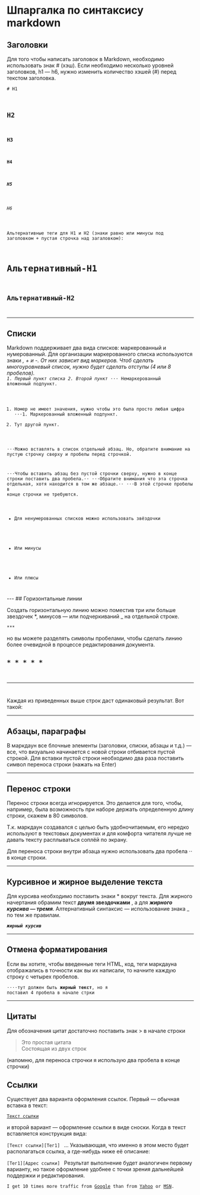 # Шпаргалка по синтаксису markdown

## Заголовки

Для того чтобы написать заголовок в Markdown, необходимо использовать знак # (хэш). Если необходимо несколько уровней заголовков, h1 — h6, нужно изменить количество хэшей (#) перед текстом заголовка.

<code># H1
## H2
### H3
#### H4
##### H5
###### H6  
Альтернативные теги для H1 и H2 (знаки равно или минусы под заголовком + пустая строчка над загаловком):

Альтернативный-H1
======

Альтернативный-H2
------
</code>

---

## Списки  
Markdown поддерживает два вида списков: маркерованный и нумерованный. Для организации маркерованного списка используются знаки *, + и -. От них зависит вид маркеров. Чтоб сделать многоуровневый список, нужно будет сделать отступы (4 или 8 пробелов).  
<code>1. Первый пункт списка
2. Второй пункт
⋅⋅⋅* Немаркерованный вложенный подпункт. 
1. Номер не имеет значения, нужно чтобы это была просто любая цифра
⋅⋅⋅1. Маркерованный вложенный подпункт.
4. Тут другой пункт.

⋅⋅⋅Можно вставлять в список отдельный абзац. Но, обратите внимание на пустую строчку сверху и пробелы перед строчкой.

⋅⋅⋅Чтобы вставить абзац без пустой строчки сверху, нужно в конце строки поставить два пробела.⋅⋅
⋅⋅⋅Обратите внимания что эта строчка отдельная, хотя находится в том же абзаце.⋅⋅
⋅⋅⋅В этой строчке пробелы в конце строчки не требуются.

* Для ненумерованных списков можно использовать звёздочки
- Или минусы
+ Или плюсы
</code>  
---
## Горизонтальные линии

Создать горизонтальную линию можно поместив три или больше звездочек *, минусов — или подчеркиваний _ на отдельной строке.

<code>***
</code>

но вы можете разделять символы пробелами, чтобы сделать линию более очевидной в процессе редактирования документа.

<code>* * * * *  
-------------------------  
_ _ _ _ _  
</code>

Каждая из приведенных выше строк даст одинаковый результат. Вот такой:

---

## Абзацы, параграфы

В маркдаун все блочные элементы (заголовки, списки, абзацы и т.д.) — все, что визуально начинается с новой строки отбивается пустой строкой. Для вставки пустой строки необходимо два раза поставить символ переноса строки (нажать на Enter)

---

## Перенос строки

Перенос строки всегда игнорируется. Это делается для того, чтобы, например, была возможность при наборе держать определенную длину строки, скажем в 80 символов.

Т.к. маркдаун создавался с целью быть удобночитаемым, его нередко используют в текстовых документах и для комфорта читателя лучше не давать тексту расплываться соплёй по экрану.

Для переноса строки внутри абзаца нужно использовать два пробела ⋅⋅ в конце строки.

---

## Курсивное и жирное выделение текста

Для курсива необходимо поставить знаки * вокруг текста. Для жирного начертания обрамим текст 
**двумя звездочками**
, а для ***жирного курсива — тремя***. Алтернативный синтаксис — использование знака _ по тем же правилам.

<code>___жирный курсив___
</code>

---

## Отмена форматирования

Если вы хотите, чтобы введенные теги HTML, код, теги маркдауна отображались в точности как вы их написали, то начните каждую строку с четырех пробелов.

<code>⋅⋅⋅⋅тут должен быть **жирный текст**, но я поставил 4 пробела в начале стрки
</code>

---

## Цитаты

Для обозначения цитат достаточно поставить знак > в начале строки

> Это простая цитата  
Состоящая из двух строк

(напомню, для переноса строчки я использую два пробела в конце строчки)

## Ссылки

Существует два варианта оформления ссылок. Первый — обычная вставка в текст:

<code>[Текст ссылки](адрес "Описание")
</code>

и второй вариант — оформление ссылки в виде сноски. Когда в текст вставляется конструкция вида:

<code>[Текст ссылки][Тег1]
</code>
… Указывающая, что именно в этом место будет располагаться ссылка, а где-нибудь ниже её описание:

<code>[Тег1][Адрес ссылки]
</code>
Результат выполнение будет аналогичен первому варианту, но такое оформление удобнее с точки зрения дальнейшей поддержки и редактирования.

<code>I get 10 times more traffic from [Google][1] than from
[Yahoo][2] or [MSN][3].

[1]: http://google.com/        "Google"
[2]: http://search.yahoo.com/  "Yahoo Search"
[3]: http://search.msn.com/    "MSN Search"
</code>

